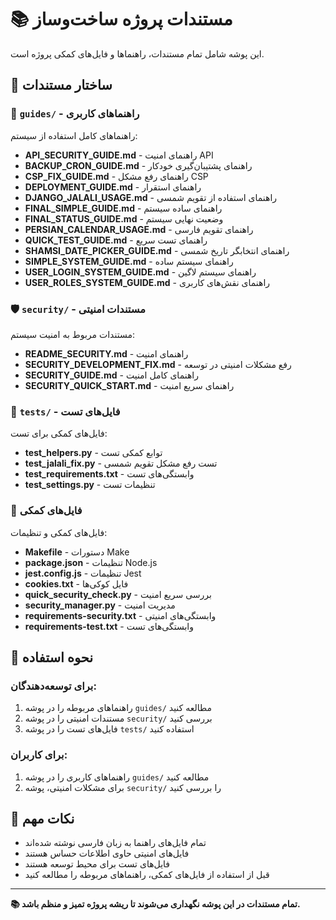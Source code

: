# 📚 مستندات پروژه ساخت‌وساز

این پوشه شامل تمام مستندات، راهنماها و فایل‌های کمکی پروژه است.

## 📁 ساختار مستندات

### 📖 `guides/` - راهنماهای کاربری
راهنماهای کامل استفاده از سیستم:

- **API_SECURITY_GUIDE.md** - راهنمای امنیت API
- **BACKUP_CRON_GUIDE.md** - راهنمای پشتیبان‌گیری خودکار
- **CSP_FIX_GUIDE.md** - راهنمای رفع مشکل CSP
- **DEPLOYMENT_GUIDE.md** - راهنمای استقرار
- **DJANGO_JALALI_USAGE.md** - راهنمای استفاده از تقویم شمسی
- **FINAL_SIMPLE_GUIDE.md** - راهنمای ساده سیستم
- **FINAL_STATUS_GUIDE.md** - وضعیت نهایی سیستم
- **PERSIAN_CALENDAR_USAGE.md** - راهنمای تقویم فارسی
- **QUICK_TEST_GUIDE.md** - راهنمای تست سریع
- **SHAMSI_DATE_PICKER_GUIDE.md** - راهنمای انتخابگر تاریخ شمسی
- **SIMPLE_SYSTEM_GUIDE.md** - راهنمای سیستم ساده
- **USER_LOGIN_SYSTEM_GUIDE.md** - راهنمای سیستم لاگین
- **USER_ROLES_SYSTEM_GUIDE.md** - راهنمای نقش‌های کاربری

### 🛡️ `security/` - مستندات امنیتی
مستندات مربوط به امنیت سیستم:

- **README_SECURITY.md** - راهنمای امنیت
- **SECURITY_DEVELOPMENT_FIX.md** - رفع مشکلات امنیتی در توسعه
- **SECURITY_GUIDE.md** - راهنمای کامل امنیت
- **SECURITY_QUICK_START.md** - راهنمای سریع امنیت

### 🧪 `tests/` - فایل‌های تست
فایل‌های کمکی برای تست:

- **test_helpers.py** - توابع کمکی تست
- **test_jalali_fix.py** - تست رفع مشکل تقویم شمسی
- **test_requirements.txt** - وابستگی‌های تست
- **test_settings.py** - تنظیمات تست

### 🔧 فایل‌های کمکی
فایل‌های کمکی و تنظیمات:

- **Makefile** - دستورات Make
- **package.json** - تنظیمات Node.js
- **jest.config.js** - تنظیمات Jest
- **cookies.txt** - فایل کوکی‌ها
- **quick_security_check.py** - بررسی سریع امنیت
- **security_manager.py** - مدیریت امنیت
- **requirements-security.txt** - وابستگی‌های امنیتی
- **requirements-test.txt** - وابستگی‌های تست

## 🚀 نحوه استفاده

### برای توسعه‌دهندگان:
1. راهنماهای مربوطه را در پوشه `guides/` مطالعه کنید
2. مستندات امنیتی را در پوشه `security/` بررسی کنید
3. فایل‌های تست را در پوشه `tests/` استفاده کنید

### برای کاربران:
1. راهنماهای کاربری را در پوشه `guides/` مطالعه کنید
2. برای مشکلات امنیتی، پوشه `security/` را بررسی کنید

## 📝 نکات مهم

- تمام فایل‌های راهنما به زبان فارسی نوشته شده‌اند
- فایل‌های امنیتی حاوی اطلاعات حساس هستند
- فایل‌های تست برای محیط توسعه هستند
- قبل از استفاده از فایل‌های کمکی، راهنماهای مربوطه را مطالعه کنید

---

**📚 تمام مستندات در این پوشه نگهداری می‌شوند تا ریشه پروژه تمیز و منظم باشد.**

